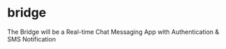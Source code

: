 # bridge
The Bridge will be a Real-time Chat Messaging App with Authentication &amp; SMS Notification
